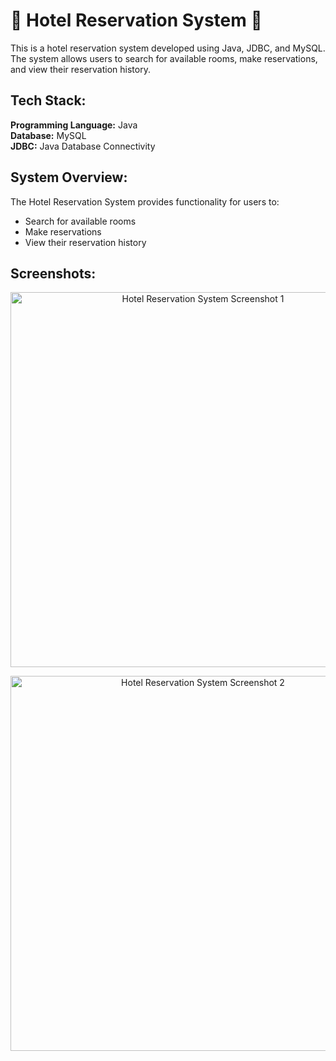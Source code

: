<h1>🏨 Hotel Reservation System 🏨</h1>

<p>This is a hotel reservation system developed using Java, JDBC, and MySQL. The system allows users to search for available rooms, make reservations, and view their reservation history.</p>

<h2>Tech Stack:</h2>
<p>
    <strong>Programming Language:</strong> Java<br>
    <strong>Database:</strong> MySQL<br>
    <strong>JDBC:</strong> Java Database Connectivity<br>
</p>

<h2>System Overview:</h2>
<p>The Hotel Reservation System provides functionality for users to:</p>
<ul>
    <li>Search for available rooms</li>
    <li>Make reservations</li>
    <li>View their reservation history</li>
</ul>

<h2>Screenshots:</h2>
<p align="center">
    <img src="https://github.com/PriyanshuRaghav2/Hotel-Reservation-System/assets/76881467/54e79671-dd8d-4c4a-94a2-95449e1fce7f" alt="Hotel Reservation System Screenshot 1" width="600">
</p>

<p align="center">
    <img src="https://github.com/PriyanshuRaghav2/Hotel-Reservation-System/assets/76881467/90667ba3-5ab5-4a66-b02f-29c29c5dfec4" alt="Hotel Reservation System Screenshot 2" width="600">
</p>
